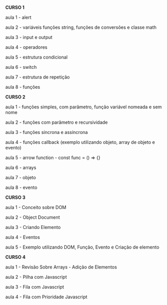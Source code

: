 **CURSO 1**

aula 1 - alert

aula 2 - variáveis funções string, funções de conversões e classe math

aula 3 - input e output

aula 4 - operadores

aula 5 - estrutura condicional

aula 6 - switch

aula 7 - estrutura de repetição

aula 8 - funções

**CURSO 2**

aula 1 - funções simples, com parâmetro, função variável nomeada e sem nome

aula 2 - funções com parâmetro e recursividade

aula 3 - funções síncrona e assíncrona

aula 4 - funções callback (exemplo utilizando objeto, array de objeto e evento)

aula 5 - arrow function - const func = () => {}

aula 6 - arrays

aula 7 - objeto

aula 8 - evento

**CURSO 3**

aula 1 - Conceito sobre DOM

aula 2 - Object Document

aula 3 - Criando Elemento

aula 4 - Eventos

aula 5 - Exemplo utilizando DOM, Função, Evento e Criação de elemento

**CURSO 4**

aula 1 - Revisão Sobre Arrays - Adição de Elementos

aula 2 - Pilha com Javascript

aula 3 - Fila com Javascript

aula 4 - Fila com Prioridade Javascript
